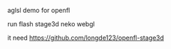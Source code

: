 aglsl  demo   for     openfl  

run 
flash stage3d 
neko 
webgl

it need https://github.com/longde123/openfl-stage3d